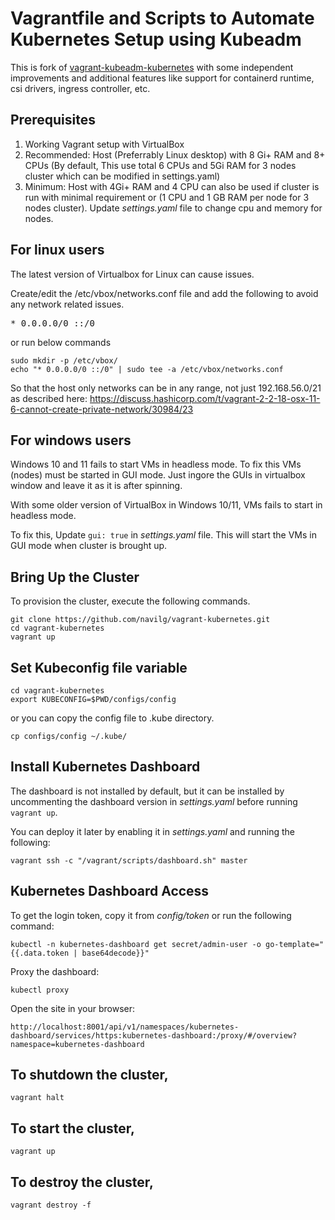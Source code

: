 
# Vagrantfile and Scripts to Automate Kubernetes Setup using Kubeadm

This is fork of [vagrant-kubeadm-kubernetes](https://github.com/techiescamp/vagrant-kubeadm-kubernetes) with some independent improvements and additional features like support for containerd runtime, csi drivers, ingress controller, etc.

## Prerequisites

1. Working Vagrant setup with VirtualBox
2. Recommended: Host (Preferrably Linux desktop) with 8 Gi+ RAM and 8+ CPUs (By default, This use total 6 CPUs and 5Gi RAM for 3 nodes cluster which can be modified in settings.yaml)
3. Minimum: Host with 4Gi+ RAM and 4 CPU can also be used if cluster is run with minimal requirement or (1 CPU and 1 GB RAM per node for 3 nodes cluster). Update _settings.yaml_ file to change cpu and memory for nodes.

## For linux users

The latest version of Virtualbox for Linux can cause issues.

Create/edit the /etc/vbox/networks.conf file and add the following to avoid any network related issues.
<pre>* 0.0.0.0/0 ::/0</pre>

or run below commands

```shell
sudo mkdir -p /etc/vbox/
echo "* 0.0.0.0/0 ::/0" | sudo tee -a /etc/vbox/networks.conf
```

So that the host only networks can be in any range, not just 192.168.56.0/21 as described here:
https://discuss.hashicorp.com/t/vagrant-2-2-18-osx-11-6-cannot-create-private-network/30984/23

## For windows users

Windows 10 and 11 fails to start VMs in headless mode. To fix this VMs (nodes) must be started in GUI mode.
Just ingore the GUIs in virtualbox window and leave it as it is after spinning.

With some older version of VirtualBox in Windows 10/11, VMs fails to start in headless mode.

To fix this, Update `gui: true` in _settings.yaml_ file. This will start the VMs in GUI mode when cluster is brought up.

## Bring Up the Cluster

To provision the cluster, execute the following commands.

```shell
git clone https://github.com/navilg/vagrant-kubernetes.git
cd vagrant-kubernetes
vagrant up
```
## Set Kubeconfig file variable

```shell
cd vagrant-kubernetes
export KUBECONFIG=$PWD/configs/config
```

or you can copy the config file to .kube directory.

```shell
cp configs/config ~/.kube/
```

## Install Kubernetes Dashboard

The dashboard is not installed by default, but it can be installed by uncommenting the dashboard version in _settings.yaml_ before running `vagrant up`.

You can deploy it later by enabling it in _settings.yaml_ and running the following:

```shell
vagrant ssh -c "/vagrant/scripts/dashboard.sh" master
```

## Kubernetes Dashboard Access

To get the login token, copy it from _config/token_ or run the following command:
```shell
kubectl -n kubernetes-dashboard get secret/admin-user -o go-template="{{.data.token | base64decode}}"
```

Proxy the dashboard:
```shell
kubectl proxy
```

Open the site in your browser:
```shell
http://localhost:8001/api/v1/namespaces/kubernetes-dashboard/services/https:kubernetes-dashboard:/proxy/#/overview?namespace=kubernetes-dashboard
```

## To shutdown the cluster,

```shell
vagrant halt
```

## To start the cluster,

```shell
vagrant up
```

## To destroy the cluster,

```shell
vagrant destroy -f
```

